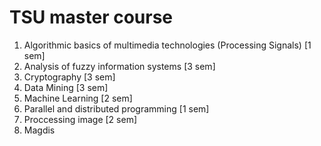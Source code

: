 # TSU master course
1. Algorithmic basics of multimedia technologies (Processing Signals) [1 sem]
2. Analysis of fuzzy information systems [3 sem]
3. Cryptography [3 sem]
4. Data Mining [3 sem]
5. Machine Learning [2 sem]
6. Parallel and distributed programming [1 sem]
7. Proccessing image [2 sem]
8. Magdis
